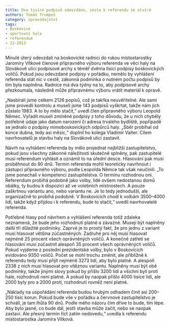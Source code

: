 ```yaml
---
title: Dva tisíce podpisů odevzdáno, cesta k referendu se otvírá
authors: Tomáš Trumpeš
category: zpravodajství
tags:
- Boskovice
- sportovní hala
- referendum
- 22-2013
---
```


Minulé úterý odevzdali na boskovické radnici do rukou místostarostky Jaromíry Vítkové členové přípravného výboru referenda ve věci haly na Slovákově ulici podpisové archy s téměř dvěma tisíci podpisy boskovických voličů. Pokud jsou odevzdané podpisy v pořádku, nemělo by vyhlášení referenda stát nic v cestě, zákonná podmínka o nutném počtu podpisů by tím byla naplněna. Radnice má dva týdny na to, aby podpisové archy přezkoumala, následně může přípravnému výboru vrátit materiál k opravě.

„Nasbírali jsme celkem 2126 popisů, což je takřka neuvěřitelné. Ale sami jsme provedli kontrolu a museli jsme 143 podpisů vyškrtat, takže nám jich zůstalo 1983. A to by mělo stačit,“ uvedl člen přípravného výboru Leopold Němec. Vyřadit museli zmíněné podpisy z toho důvodu, že u nich chyběly potřebné údaje jako datum narození či adresa trvalého bydliště, popřípadě se jednalo o podpisy mimoboskovických odpůrců haly. „Sběr probíhal od konce dubna, tedy asi měsíc,“ doplnil ho kolega Vladimír Valter. Cílem navrhovatelů je stavbu haly na Slovákově ulici zastavit.

Návrh na vyhlášení referenda by mělo projednat nejbližší zastupitelstvo, pokud jsou všechny zákonné náležitosti skutečně splněny, pak zastupitelé musí referendum vyhlásit a oznámit to na úřední desce. Hlasování pak musí proběhnout do 90 dnů. Termín referenda mohli teoreticky navrhnout i zástupci přípravného výboru, podle Leopolda Němce tak však neučinili. „To jsme ponechali v kompetenci zastupitelstva. O termínu rozhodnou oni. Referendum probíhá podobně jako volby, lidé ovšem nedostanou domů obálky, ty budou k dispozici až ve volebních místnostech. A pouze zaškrtnou variantu ano, nebo variantu ne. Je to tedy jednodušší, ale organizačně to probíhá podobně. V Boskovicích chodí k volbám 3500–4000 lidí, takže když přijdou i k referendu, bude to stačit,“ uvedli navrhovatelé referenda. 

Potřebné hlasy pod návrhem a vyhlášení referenda totiž zdaleka neznamená, že bude jeho rozhodnutí platné a závazné. Musejí být naplněny další tři důležité podmínky. Zaprvé je to prostý fakt, že pro jednu z variant musí hlasovat většina zúčastněných. Zadruhé pro něj musí hlasovat nejméně 25 procent všech oprávněných voličů. A konečně zatřetí se hlasování musí zúčastnit alespoň 35 procent všech oprávněných voličů. Pokud vyjdeme z poslední prezidentské volby, bylo v Boskovicích evidováno 9350 voličů. Počet se mohl trochu změnit, ale přibližně k referendu tedy musí přijít nejméně 3273 lidí, aby bylo platné. A alespoň 2338 z nich musí hlasovat pro vítěznou variantu. Naplněny musí být obě podmínky, takže jinými slovy pokud by přišlo 3200 lidí a všichni byli proti hale, rozhodnutí není platné. A pokud by naopak přišlo 4000 tisíce lidí, ale 2000 byly pro a 2000 proti, rozhodnutí rovněž není platné.

„Náklady na uspořádání referenda budou hrubým odhadem činit asi 200–250 tisíc korun. Pokud bude vše v pořádku a červnové zastupitelstvo je schválí, je tam lhůta 90 dnů. Podle mého názoru čím dříve to bude, tím lépe. Aby bylo jasné, co bude dál, jestli stavba může začít, nebo se naopak zastaví. Ale přesný termín říct zatím nedovedu,“ uvedla k referendu místostarostka Jaromíra Vítková.